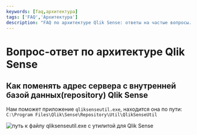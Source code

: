 ```yaml
---
keywords: [faq,архитектура]
tags: ['FAQ','Архитектура']
description: "FAQ по архитектуре Qlik Sense: ответы на частые вопросы. Узнайте, как изменить адрес сервера внутренней БД Qlik Sense с помощью qliksenseutil.exe и другие советы."
---
```

# Вопрос-ответ по архитектуре Qlik Sense

## Как поменять адрес сервера с внутренней базой данных(repository) Qlik Sense

Нам поможет приложение `qliksenseutil.exe`, находится она по пути: `C:\Program Files\Qlik\Sense\Repository\Util\QlikSenseUtil`

![путь к файлу qliksenseutil.exe с утилитой для Qlik Sense](/img/arch/photo_2024-05-21_13-02-16.jpg)
